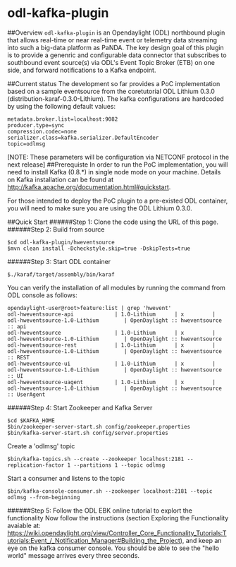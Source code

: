 # odl-kafka-plugin
##Overview
`odl-kafka-plugin` is an Opendaylight (ODL)  northbound plugin that allows real-time or near real-time event or telemetry data streaming into such a big-data platform as PaNDA. The key design goal of this plugin is to provide a genenric and configurable data connector that subscribes to southbound event source(s) via ODL's Event Topic Broker (ETB) on one side, and forward notifications to a Kafka endpoint.

##Current status
The development so far provides a PoC implementation based on a sample eventsource from the coretutorial ODL Lithium 0.3.0 (distribution-karaf-0.3.0-Lithium). The kafka configurations are hardcoded by using the following default values:
```
metadata.broker.list=localhost:9082
producer.type=sync
compression.codec=none
serializer.class=kafka.serializer.DefaultEncoder
topic=odlmsg
```
[NOTE: These parameters will be configuration via NETCONF protocol in the next release]
##Prerequiste
In order to run the PoC implementation, you will need to install Kafka (0.8.*) in single node mode on your machine. Details on Kafka installation can be found at http://kafka.apache.org/documentation.html#quickstart. 

For those intended to deploy the PoC plugin to a pre-existed ODL container, you will need to make sure you are using the ODL Lithium 0.3.0. 
     
##Quick Start
######Step 1: Clone the code using the URL of this page. 
######Step 2: Build from source
```
$cd odl-kafka-plugin/hweventsource
$mvn clean install -Dcheckstyle.skip=true -DskipTests=true
```
######Step 3: Start ODL container
```
$./karaf/target/assembly/bin/karaf
```
You can verify the installation of all modules by running the command from ODL console as follows:
```
opendaylight-user@root>feature:list | grep 'hwevent'
odl-hweventsource-api             | 1.0-Lithium      | x         | odl-hweventsource-1.0-Lithium        | OpenDaylight :: hweventsource :: api              
odl-hweventsource                 | 1.0-Lithium      | x         | odl-hweventsource-1.0-Lithium        | OpenDaylight :: hweventsource                     
odl-hweventsource-rest            | 1.0-Lithium      | x         | odl-hweventsource-1.0-Lithium        | OpenDaylight :: hweventsource :: REST             
odl-hweventsource-ui              | 1.0-Lithium      | x         | odl-hweventsource-1.0-Lithium        | OpenDaylight :: hweventsource :: UI               
odl-hweventsource-uagent          | 1.0-Lithium      | x         | odl-hweventsource-1.0-Lithium        | OpenDaylight :: hweventsource :: UserAgent
```
######Step 4: Start Zookeeper and Kafka Server
```
$cd $KAFKA_HOME
$bin/zookeeper-server-start.sh config/zookeeper.properties
$bin/kafka-server-start.sh config/server.properties
```
Create a 'odlmsg' topic
```
$bin/kafka-topics.sh --create --zookeeper localhost:2181 --replication-factor 1 --partitions 1 --topic odlmsg
```
Start a consumer and listens to the topic
```
$bin/kafka-console-consumer.sh --zookeeper localhost:2181 --topic odlmsg --from-beginning
```

######Step 5: Follow the ODL EBK online tutorial to explort the functionality 
Now follow the instructions (section Exploring the Functionality avaiable at: https://wiki.opendaylight.org/view/Controller_Core_Functionality_Tutorials:Tutorials:Event_/_Notification_Manager#Building_the_Project), and keep an eye on the kafka consumer console. You should be able to see the "hello world" message arrives every three seconds. 



   


